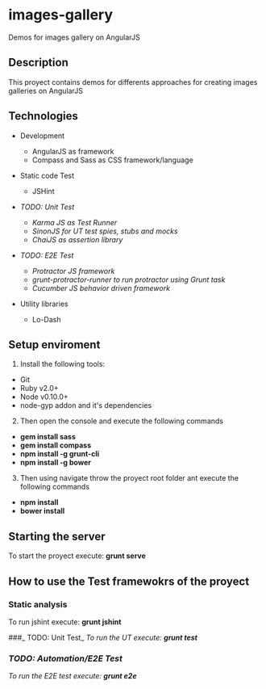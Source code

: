 # images-gallery
Demos for images gallery on AngularJS

## Description

This proyect contains demos for differents approaches for creating images galleries on AngularJS

## Technologies

* Development 
  * AngularJS as framework
  * Compass and Sass as CSS framework/language 

* Static code Test
  * JSHint
  
* _TODO: Unit Test_
  * _Karma JS as Test Runner_
  * _SinonJS for UT test spies, stubs and mocks_
  * _ChaiJS as assertion library_

* _TODO: E2E Test_
  * _Protractor JS framework_
  * _grunt-protractor-runner to run protractor using Grunt task_
  * _Cucumber JS behavior driven framework_

* Utility libraries
  * Lo-Dash


## Setup enviroment

1. Install the following tools:
  * Git
  * Ruby v2.0+
  * Node v0.10.0+
  * node-gyp addon and it's dependencies

2. Then open the console and execute the following commands

  * **gem install sass**
  * **gem install compass**
  * **npm install -g grunt-cli**
  * **npm install -g bower**

3. Then using navigate throw the proyect root folder ant execute the following commands
* **npm install**
* **bower install**

## Starting the server

To start the proyect execute:
**grunt serve**

## How to use the Test framewokrs of the proyect

### Static analysis
To run jshint execute:
**grunt jshint**

###_ TODO: Unit Test_
_To run the UT execute:_
_**grunt test**_

### _TODO: Automation/E2E Test_
_To run the E2E test execute:_
_**grunt e2e**_
